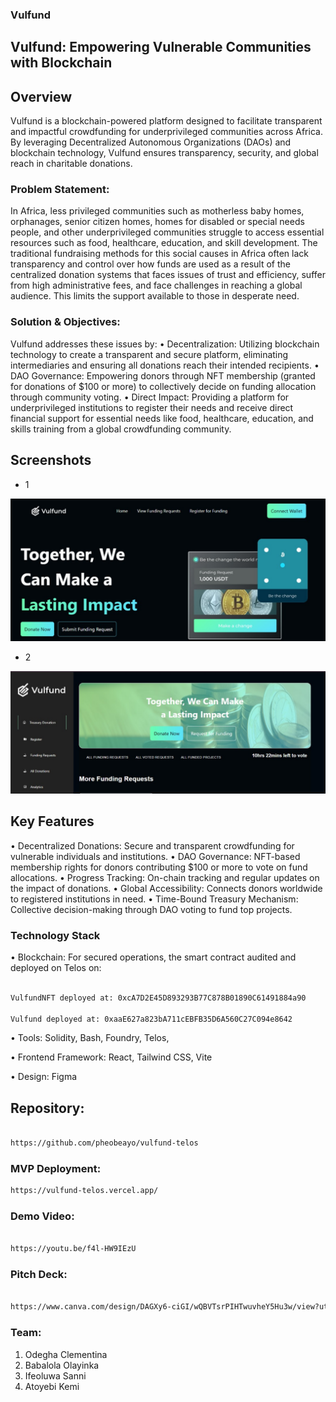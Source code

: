 ### Vulfund

## Vulfund: Empowering Vulnerable Communities with Blockchain

## Overview
Vulfund is a blockchain-powered platform designed to facilitate transparent and impactful crowdfunding for underprivileged communities across Africa. By leveraging Decentralized Autonomous Organizations (DAOs) and blockchain technology, Vulfund ensures transparency, security, and global reach in charitable donations.


### Problem Statement:
In Africa, less privileged communities such as motherless baby homes, orphanages, senior citizen homes, homes for disabled or special needs people, and other underprivileged communities struggle to access essential resources such as food, healthcare, education, and skill development.
The traditional fundraising methods for this social causes in Africa often lack transparency and control over how funds are used as a result of the centralized donation systems that faces issues of trust and efficiency, suffer from high administrative fees, and face challenges in reaching a global audience. This limits the support available to those in desperate need.

### Solution & Objectives:
Vulfund addresses these issues by:
•	Decentralization: Utilizing blockchain technology to create a transparent and secure platform, eliminating intermediaries and ensuring all donations reach their intended recipients.
•	DAO Governance: Empowering donors through NFT membership (granted for donations of $100 or more) to collectively decide on funding allocation through community voting.
•	Direct Impact: Providing a platform for underprivileged institutions to register their needs and receive direct financial support for essential needs like food, healthcare, education, and skills training from a global crowdfunding community.

## Screenshots

- 1

![Screenshot1](public/screenshot1.jpg)

- 2

![Screenshot1](public/screenshot2.jpg)

## Key Features
•	Decentralized Donations: Secure and transparent crowdfunding for vulnerable individuals and institutions.
•	DAO Governance: NFT-based membership rights for donors contributing $100 or more to vote on fund allocations.
•	Progress Tracking: On-chain tracking and regular updates on the impact of donations.
•	Global Accessibility: Connects donors worldwide to registered institutions in need.
•	Time-Bound Treasury Mechanism: Collective decision-making through DAO voting to fund top projects.


### Technology Stack
•	Blockchain: For secured operations, the smart contract audited and deployed on Telos on:

```bash

VulfundNFT deployed at: 0xcA7D2E45D893293B77C878B01890C61491884a90

Vulfund deployed at: 0xaaE627a823bA711cEBFB35D6A560C27C094e8642


```

•   Tools: Solidity, Bash, Foundry, Telos,

•	Frontend Framework: React, Tailwind CSS, Vite

•	Design: Figma


## Repository: 
``` bash

https://github.com/pheobeayo/vulfund-telos

```
### MVP Deployment: 
```bash
https://vulfund-telos.vercel.app/
```
### Demo Video: 
```bash

https://youtu.be/f4l-HW9IEzU


```
### Pitch Deck: 
```bash 

https://www.canva.com/design/DAGXy6-ciGI/wQBVTsrPIHTwuvheY5Hu3w/view?utm_content=DAGXy6-ciGI&utm_campaign=designshare&utm_medium=link&utm_source=editor 

```


### Team:
1.	Odegha Clementina
2.	Babalola Olayinka
3.	Ifeoluwa Sanni 
4.	Atoyebi Kemi